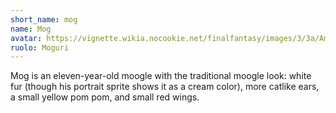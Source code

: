 ```yaml
---
short_name: mog
name: Mog
avatar: https://vignette.wikia.nocookie.net/finalfantasy/images/3/3a/Amano_Mog_alt.jpg/revision/latest/zoom-crop/width/240/height/240?cb=20120725013006
ruolo: Moguri
---
```

Mog is an eleven-year-old moogle with the traditional moogle look: white fur (though his portrait sprite shows it as a cream color), more catlike ears, a small yellow pom pom, and small red wings.
